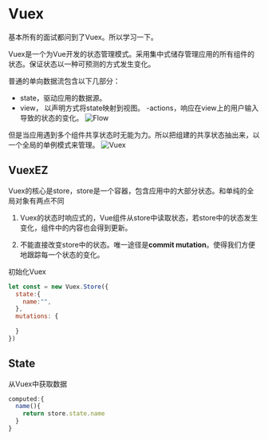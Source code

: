 # Vuex

基本所有的面试都问到了Vuex。所以学习一下。

Vuex是一个为Vue开发的状态管理模式。采用集中式储存管理应用的所有组件的状态。保证状态以一种可预测的方式发生变化。

普通的单向数据流包含以下几部分：

- state，驱动应用的数据源。
- view， 以声明方式将state映射到视图。
-actions，响应在view上的用户输入导致的状态的变化。
![Flow](https://vuex.vuejs.org/flow.png)

但是当应用遇到多个组件共享状态时无能为力。所以把组建的共享状态抽出来，以一个全局的单例模式来管理。
![Vuex](https://vuex.vuejs.org/vuex.png)

## VuexEZ

Vuex的核心是store，store是一个容器，包含应用中的大部分状态。和单纯的全局对象有两点不同

1. Vuex的状态时响应式的，Vue组件从store中读取状态，若store中的状态发生变化，组件中的内容也会得到更新。

2. 不能直接改变store中的状态。唯一途径是**commit mutation**。使得我们方便地跟踪每一个状态的变化。

初始化Vuex

```js
let const = new Vuex.Store({
  state:{
    name:"",
  },
  mutations: {
    
  }
})
```

## State

从Vuex中获取数据

```js
computed:{
  name(){
    return store.state.name
  }
}
```